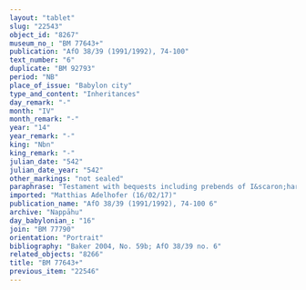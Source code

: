 ```yaml
---
layout: "tablet"
slug: "22543"
object_id: "8267"
museum_no_: "BM 77643+"
publication: "AfO 38/39 (1991/1992), 74-100"
text_number: "6"
duplicate: "BM 92793"
period: "NB"
place_of_issue: "Babylon city"
type_and_content: "Inheritances"
day_remark: "-"
month: "IV"
month_remark: "-"
year: "14"
year_remark: "-"
king: "Nbn"
king_remark: "-"
julian_date: "542"
julian_date_year: "542"
other_markings: "not sealed"
paraphrase: "Testament with bequests including prebends of I&scaron;hara and Papsukkal: <strong>B</strong> makes over to <strong>A<sub>1</sub></strong> a butcher&rsquo;s prebend in the temple of I&scaron;hara and to <strong>A<sub>2</sub> </strong>a prebend before Papsukkal of the temple of Bēlet-Eanna on the bank of the canal and a date garden on the Gubbātu canal. He also makes over to <strong><sup>f</sup>A<sub>3</sub></strong>,<strong> <sup>f</sup>A<sub>4</sub></strong> and<strong> <sup>f</sup>A<sub>5</sub> </strong>assets in circulation (<em>mimm&ucirc;&scaron;u &scaron;a sūqi &scaron;a ill&acirc;</em>), including all escaped slavesthat may turn up, and to <strong><sup>f</sup>A<sub>4</sub></strong> and <strong><sup>f</sup>A<sub>5</sub></strong> the dates at the disposal of Lābā&scaron;i and his <em>nishu</em>-assets still in circulation. In an earlier tablet <strong>B</strong> has made over to <strong><sup>f</sup>A<sub>3</sub></strong> a house, which will belong to <strong><sup>f</sup>A<sub>3</sub></strong> and where <strong>A<sub>1</sub></strong> and <strong>A<sub>2</sub></strong> will live together with her. He has also made over to her his assets. <strong>B</strong> had made over to <strong><sup>f</sup>A<sub>3</sub></strong> the aforementioned butcher&rsquo;s prebend of I&scaron;hara, but she voluntarily made it over to <strong>A<sub>1</sub></strong>. <strong><sup>f</sup>A<sub>3</sub></strong> will enjoy the income of the prebends together with <strong>A<sub>1</sub></strong> and <strong>A<sub>2</sub></strong>. Furthermore she is to provide dowries (<em>nudunn&ucirc;</em>) for <strong><sup>f</sup>A<sub>4</sub> </strong>and <strong><sup>f</sup>A<sub>5</sub></strong> out of her own dowry. 5 witnesses, including the brother of <strong><sup>f</sup>A<sub>3</sub></strong> (Nādin-ahi/&Scaron;ama&scaron;-nāṣir//Ileˀˀi-Marduk), 3 <em>ina a&scaron;ābi</em>-witnesses (<strong><sup>f</sup>A<sub>3</sub></strong>,<strong> <sup>f</sup>A<sub>4</sub></strong> and<strong> <sup>f</sup>A<sub>5</sub></strong>) and the scribe (Bēl-rēmanni//Sagdidi).<br /> &nbsp;<br /> <strong>A<sub>1</sub></strong> = Kalbi-Bau/Nab&ucirc;-balāssu-iqbi//Ileˀˀi-Marduk (older son of <strong>B</strong>);<strong> A<sub>2</sub></strong> = Nab&ucirc;-mukīn-zēri/Nab&ucirc;-balāssu-iqbi//Ileˀˀi-Marduk (younger son of <strong>B</strong>);<strong> <sup>f</sup>A<sub>3</sub></strong> = Amat-Ninlil/&Scaron;ama&scaron;-nāṣir//Ileˀˀi-Marduk (mother of <strong>B</strong>);<strong> <sup>f</sup>A<sub>4</sub> </strong>= Ṭābatu/Nab&ucirc;-balāssu-iqbi//Ileˀˀi-Marduk (sister of <strong>B</strong>);<strong> <sup>f</sup>A<sub>5</sub></strong> = Tabanni/Nab&ucirc;-balāssu-iqbi//Ileˀˀi-Marduk (sister of <strong>B</strong>); <strong>B</strong>&nbsp;= Nab&ucirc;-balāssu-iqbi/&Scaron;addinu//Ileˀˀi-Marduk<br /> &nbsp;"
imported: "Matthias Adelhofer (16/02/17)"
publication_name: "AfO 38/39 (1991/1992), 74-100 6"
archive: "Nappāhu"
day_babylonian_: "16"
join: "BM 77790"
orientation: "Portrait"
bibliography: "Baker 2004, No. 59b; AfO 38/39 no. 6"
related_objects: "8266"
title: "BM 77643+"
previous_item: "22546"
---
```

